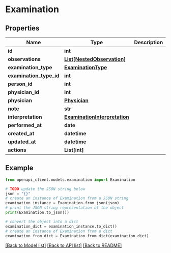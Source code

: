 # Examination


## Properties

Name | Type | Description | Notes
------------ | ------------- | ------------- | -------------
**id** | **int** |  | [readonly] 
**observations** | [**List[NestedObservation]**](NestedObservation.md) |  | 
**examination_type** | [**ExaminationType**](ExaminationType.md) |  | [readonly] 
**examination_type_id** | **int** |  | 
**person_id** | **int** |  | 
**physician_id** | **int** |  | [optional] 
**physician** | [**Physician**](Physician.md) |  | [readonly] 
**note** | **str** |  | [optional] 
**interpretation** | [**ExaminationInterpretation**](ExaminationInterpretation.md) |  | [optional] 
**performed_at** | **date** |  | [optional] 
**created_at** | **datetime** |  | [readonly] 
**updated_at** | **datetime** |  | [readonly] 
**actions** | **List[int]** |  | [readonly] 

## Example

```python
from openapi_client.models.examination import Examination

# TODO update the JSON string below
json = "{}"
# create an instance of Examination from a JSON string
examination_instance = Examination.from_json(json)
# print the JSON string representation of the object
print(Examination.to_json())

# convert the object into a dict
examination_dict = examination_instance.to_dict()
# create an instance of Examination from a dict
examination_from_dict = Examination.from_dict(examination_dict)
```
[[Back to Model list]](../README.md#documentation-for-models) [[Back to API list]](../README.md#documentation-for-api-endpoints) [[Back to README]](../README.md)


